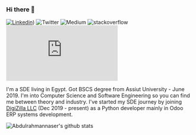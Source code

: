 ### Hi there 👋 

[![Linkedin](https://img.shields.io/badge/-Abdelrahman&nbsp;Naser-blue?style=social&logo=Linkedin&logoColor=blue&link=https://www.linkedin.com/in/abdelrahman-naser-00b45b110)](https://www.linkedin.com/in/abdelrahman-naser-00b45b110))
![Twitter](https://img.shields.io/twitter/follow/AN4553R?style=social)
![Medium](https://img.shields.io/badge/-@AN4553R-03a57a?style=social&labelColor=black&logo=Medium&link=https://medium.com/@AN4553R)
![stackoverflow](https://img.shields.io/badge/-Abdelrahman-03a57a?style=social&labelColor=black&logo=stackoverflow&link=https://stackoverflow.com/users/9554905/abd-el-rahman-naser)
![Gmail](https://img.shields.io/badge/-Send&nbsp;Mail-c14438?style=social&logo=Gmail&logoColor=red&link=mailto:abdoblue0@gmail.com)

I'm a SDE living in Egypt. Got BSCS degree from Assiut University - June 2019. I'm into Computer Science and Software Engineering so you can find me between theory and industry. I've started my SDE journey by joining [DigiZilla LLC](http://www.digizilla.net/en/home/) (Dec 2019 - present) as a Python developer mainly in Odoo ERP systems development.



![Abdulrahmannaser's github stats](https://github-readme-stats.vercel.app/api?username=Abdulrahmannaser&show_icons=true&hide_border=true)
